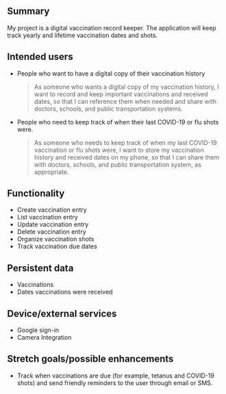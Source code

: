 ## Summary

My project is a digital vaccination record keeper.  The application will keep track yearly and lifetime vaccination dates and shots.

## Intended users

* People who want to have a digital copy of their vaccination history

    > As someone who wants a digital copy of my vaccination history, I want to record and keep important vaccinations and received dates, so that I can reference them when needed and share with doctors, schools, and public transportation systems.

* People who need to keep track of when their last COVID-19 or flu shots were.  

    > As someone who needs to keep track of when my last COVID-19 vaccination or flu shots were, I want to store my vaccination history and received dates on my phone, so that I can share them with doctors, schools, and public transportation system, as appropriate.

## Functionality

* Create vaccination entry
* List vaccination entry
* Update vaccination entry
* Delete vaccination entry
* Organize vaccination shots
* Track vaccination due dates

## Persistent data

* Vaccinations
* Dates vaccinations were received

## Device/external services

* Google sign-in
* Camera Integration

## Stretch goals/possible enhancements 

* Track when vaccinations are due (for example, tetanus and COVID-19 shots) and send friendly reminders to the user through email or SMS.